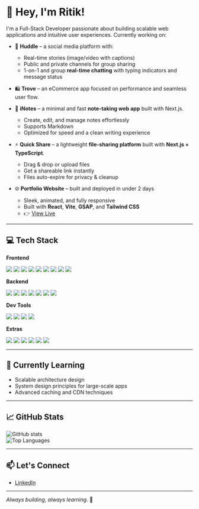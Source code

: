 # 👋 Hey, I&apos;m Ritik!

I&apos;m a Full-Stack Developer passionate about building scalable web applications and intuitive user experiences. Currently working on:

- 🚀 **Huddle** – a social media platform with:
  - Real-time stories (image/video with captions)
  - Public and private channels for group sharing
  - 1-on-1 and group **real-time chatting** with typing indicators and message status

- 🛍️ **Trove** – an eCommerce app focused on performance and seamless user flow.

- 📝 **iNotes** – a minimal and fast **note-taking web app** built with Next.js.  
  - Create, edit, and manage notes effortlessly  
  - Supports Markdown  
  - Optimized for speed and a clean writing experience

- ⚡ **Quick Share** – a lightweight **file-sharing platform** built with **Next.js + TypeScript**.  
  - Drag & drop or upload files  
  - Get a shareable link instantly  
  - Files auto-expire for privacy & cleanup

- 🌐 **Portfolio Website** – built and deployed in under 2 days  
  - Sleek, animated, and fully responsive  
  - Built with **React**, **Vite**, **GSAP**, and **Tailwind CSS**  
  - 👉 [View Live](https://ritikguptadev.vercel.app)

---

## 💻 Tech Stack

**Frontend**

<p>
  <img src="https://img.shields.io/badge/JavaScript-F7DF1E?style=for-the-badge&logo=javascript&logoColor=black" />
  <img src="https://img.shields.io/badge/React-20232A?style=for-the-badge&logo=react&logoColor=61DAFB" />
  <img src="https://img.shields.io/badge/Next.js-000000?style=for-the-badge&logo=nextdotjs&logoColor=white" />
  <img src="https://img.shields.io/badge/TypeScript-007ACC?style=for-the-badge&logo=typescript&logoColor=white" />
  <img src="https://img.shields.io/badge/Chakra%20UI-319795?style=for-the-badge&logo=chakra-ui&logoColor=white" />
  <img src="https://img.shields.io/badge/Tailwind%20CSS-38B2AC?style=for-the-badge&logo=tailwind-css&logoColor=white" />
  <img src="https://img.shields.io/badge/shadcn/ui-000000?style=for-the-badge&logo=vercel&logoColor=white" />
  <img src="https://img.shields.io/badge/Bootstrap-7952B3?style=for-the-badge&logo=bootstrap&logoColor=white" />
  <img src="https://img.shields.io/badge/GSAP-88CE02?style=for-the-badge&logo=greensock&logoColor=black" />
</p>

**Backend**

<p>
  <img src="https://img.shields.io/badge/Node.js-339933?style=for-the-badge&logo=nodedotjs&logoColor=white" />
  <img src="https://img.shields.io/badge/Express.js-000000?style=for-the-badge&logo=express&logoColor=white" />
  <img src="https://img.shields.io/badge/Prisma-2D3748?style=for-the-badge&logo=prisma&logoColor=white" />
  <img src="https://img.shields.io/badge/MongoDB-47A248?style=for-the-badge&logo=mongodb&logoColor=white" />
  <img src="https://img.shields.io/badge/PostgreSQL-4169E1?style=for-the-badge&logo=postgresql&logoColor=white" />
  <img src="https://img.shields.io/badge/MySQL-005C84?style=for-the-badge&logo=mysql&logoColor=white" />
  <img src="https://img.shields.io/badge/Python-3776AB?style=for-the-badge&logo=python&logoColor=white" />
</p>

**Dev Tools**

<p>
  <img src="https://img.shields.io/badge/Git-F05032?style=for-the-badge&logo=git&logoColor=white" />
  <img src="https://img.shields.io/badge/GitHub-181717?style=for-the-badge&logo=github&logoColor=white" />
  <img src="https://img.shields.io/badge/Docker-2496ED?style=for-the-badge&logo=docker&logoColor=white" />
  <img src="https://img.shields.io/badge/Vercel-000000?style=for-the-badge&logo=vercel&logoColor=white" />
</p>

**Extras**

<p>
  <img src="https://img.shields.io/badge/Multer-563D7C?style=for-the-badge&logo=npm&logoColor=white" />
  <img src="https://img.shields.io/badge/RTK_Query-764ABC?style=for-the-badge&logo=redux&logoColor=white" />
  <img src="https://img.shields.io/badge/REST_API-FF6C37?style=for-the-badge&logo=rest&logoColor=white" />
  <img src="https://img.shields.io/badge/JWT-000000?style=for-the-badge&logo=jsonwebtokens&logoColor=white" />
  <img src="https://img.shields.io/badge/OAuth-3C5A99?style=for-the-badge&logo=oauth&logoColor=white" />
  <img src="https://img.shields.io/badge/Socket.IO-010101?style=for-the-badge&logo=socket.io&logoColor=white" />
</p>

---

## 🌱 Currently Learning

- Scalable architecture design  
- System design principles for large-scale apps  
- Advanced caching and CDN techniques

---

## 📈 GitHub Stats

![GitHub stats](https://github-readme-stats.vercel.app/api?username=gritik418&show_icons=true&theme=tokyonight)  
![Top Languages](https://github-readme-stats.vercel.app/api/top-langs/?username=gritik418&layout=compact&theme=tokyonight)

---

## 📫 Let&apos;s Connect

- [LinkedIn](https://www.linkedin.com/in/ritik-gupta-849680251/)

---

_Always building, always learning._ 🌟
